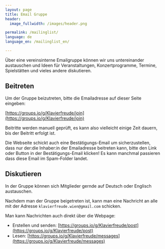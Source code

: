 ```yaml
---
layout: page
title: Email Gruppe
header:
  image_fullwidth: /images/header.png

permalink: /mailinglist/
language: de
language_en: /mailinglist_en/

---
```


Über eine vereinsinterne Emailgruppe können wir uns untereinander austauschen und Ideen  für Veranstaltungen, Konzertprogramme, Termine, Spielstätten und vieles andere diskutieren. 

## Beitreten

Um der Gruppe beizutreten, bitte die Emailadresse auf dieser Seite eingeben: 

[https://groups.io/g/Klavierfreude/join](https://groups.io/g/Klavierfreude/join)

Beitritte werden manuell geprüft, es kann also vielleicht einige Zeit dauern,
bis der Beitritt erfolgt ist. 

Die Webseite schickt auch eine Bestätigungs-Email um sicherzustellen, dass nur der:die Inhaber:in der Emailadresse beitreten kann, bitte den Link oder Button in der Bestätigungs-Email klicken! Es kann manchmal passieren dass diese Email im Spam-Folder 
landet. 


## Diskutieren

In der Gruppe können sich Mitglieder gernde auf Deutsch oder Englisch austauschen. 


Nachdem man der Gruppe beigetreten ist, kann man eine Nachricht an alle mit der Adresse `klavierfreude.wien@gmail.com` schicken.

Man kann Nachrichten auch direkt über die Webpage:
* Erstellen und senden:  [https://groups.io/g/Klavierfreude/post](https://groups.io/g/Klavierfreude/post)
* Lesen:  [https://groups.io/g/Klavierfreude/messages](https://groups.io/g/Klavierfreude/messages)
